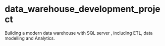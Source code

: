 # data_warehouse_development_project
Building a modern data warehouse with SQL server , including ETL, data modelling and Analytics.
